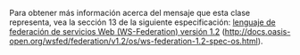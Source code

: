 Para obtener más información acerca del mensaje que esta clase representa, vea la sección 13 de la siguiente especificación: [lenguaje de federación de servicios Web (WS-Federation) versión 1.2](http://docs.oasis-open.org/wsfed/federation/v1.2/os/ws-federation-1.2-spec-os.html) (http://docs.oasis-open.org/wsfed/federation/v1.2/os/ws-federation-1.2-spec-os.html).

